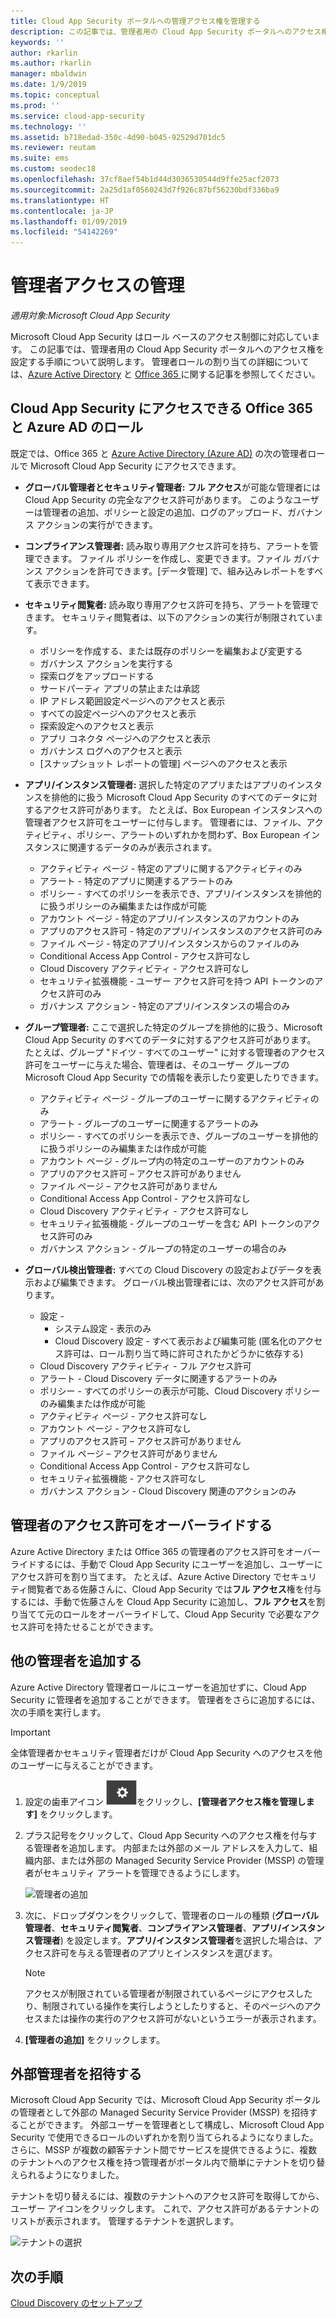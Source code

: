 ```yaml
---
title: Cloud App Security ポータルへの管理アクセス権を管理する
description: この記事では、管理者用の Cloud App Security ポータルへのアクセス権を設定する手順について説明します。
keywords: ''
author: rkarlin
ms.author: rkarlin
manager: mbaldwin
ms.date: 1/9/2019
ms.topic: conceptual
ms.prod: ''
ms.service: cloud-app-security
ms.technology: ''
ms.assetid: b718edad-350c-4d90-b045-92529d701dc5
ms.reviewer: reutam
ms.suite: ems
ms.custom: seodec18
ms.openlocfilehash: 37cf8aef54b1d44d3036530544d9ffe25acf2073
ms.sourcegitcommit: 2a25d1af0560243d7f926c87bf56230bdf336ba9
ms.translationtype: HT
ms.contentlocale: ja-JP
ms.lasthandoff: 01/09/2019
ms.locfileid: "54142269"
---
```

# <a name="manage-admin-access"></a>管理者アクセスの管理

*適用対象:Microsoft Cloud App Security*

Microsoft Cloud App Security はロール ベースのアクセス制御に対応しています。 この記事では、管理者用の Cloud App Security ポータルへのアクセス権を設定する手順について説明します。 管理者ロールの割り当ての詳細については、[Azure Active Directory](https://docs.microsoft.com/azure/active-directory/active-directory-assign-admin-roles) と [Office 365 ](https://docs.microsoft.com/office365/admin/add-users/assign-admin-roles) に関する記事を参照してください。

## <a name="office-365-and-azure-ad-roles-with-access-to-cloud-app-security"></a>Cloud App Security にアクセスできる Office 365 と Azure AD のロール

既定では、Office 365 と [Azure Active Directory (Azure AD)](https://docs.microsoft.com/azure/active-directory/users-groups-roles/directory-assign-admin-roles) の次の管理者ロールで Microsoft Cloud App Security にアクセスできます。

- **グローバル管理者とセキュリティ管理者:** **フル アクセス**が可能な管理者には Cloud App Security の完全なアクセス許可があります。 このようなユーザーは管理者の追加、ポリシーと設定の追加、ログのアップロード、ガバナンス アクションの実行ができます。

- **コンプライアンス管理者:** 読み取り専用アクセス許可を持ち、アラートを管理できます。 ファイル ポリシーを作成し、変更できます。ファイル ガバナンス アクションを許可できます。[データ管理] で、組み込みレポートをすべて表示できます。 

- **セキュリティ閲覧者:** 読み取り専用アクセス許可を持ち、アラートを管理できます。 セキュリティ閲覧者は、以下のアクションの実行が制限されています。

  - ポリシーを作成する、または既存のポリシーを編集および変更する 
  - ガバナンス アクションを実行する 
  - 探索ログをアップロードする
  - サードパーティ アプリの禁止または承認
  - IP アドレス範囲設定ページへのアクセスと表示
  - すべての設定ページへのアクセスと表示 
  - 探索設定へのアクセスと表示 
  - アプリ コネクタ ページへのアクセスと表示
  - ガバナンス ログへのアクセスと表示 
  - [スナップショット レポートの管理] ページへのアクセスと表示 

- **アプリ/インスタンス管理者:** 選択した特定のアプリまたはアプリのインスタンスを排他的に扱う Microsoft Cloud App Security のすべてのデータに対するアクセス許可があります。 たとえば、Box European インスタンスへの管理者アクセス許可をユーザーに付与します。 管理者には、ファイル、アクティビティ、ポリシー、アラートのいずれかを問わず、Box European インスタンスに関連するデータのみが表示されます。

  - アクティビティ ページ - 特定のアプリに関するアクティビティのみ
  - アラート - 特定のアプリに関連するアラートのみ
  - ポリシー - すべてのポリシーを表示でき、アプリ/インスタンスを排他的に扱うポリシーのみ編集または作成が可能
  - アカウント ページ - 特定のアプリ/インスタンスのアカウントのみ
  - アプリのアクセス許可 - 特定のアプリ/インスタンスのアクセス許可のみ
  - ファイル ページ - 特定のアプリ/インスタンスからのファイルのみ
  - Conditional Access App Control - アクセス許可なし
  - Cloud Discovery アクティビティ - アクセス許可なし
  - セキュリティ拡張機能 - ユーザー アクセス許可を持つ API トークンのアクセス許可のみ
  - ガバナンス アクション - 特定のアプリ/インスタンスの場合のみ 

- **グループ管理者:** ここで選択した特定のグループを排他的に扱う、Microsoft Cloud App Security のすべてのデータに対するアクセス許可があります。 たとえば、グループ "ドイツ - すべてのユーザー" に対する管理者のアクセス許可をユーザーに与えた場合、管理者は、そのユーザー グループの Microsoft Cloud App Security での情報を表示したり変更したりできます。

  - アクティビティ ページ - グループのユーザーに関するアクティビティのみ
  - アラート - グループのユーザーに関連するアラートのみ
  - ポリシー - すべてのポリシーを表示でき、グループのユーザーを排他的に扱うポリシーのみ編集または作成が可能
  - アカウント ページ - グループ内の特定のユーザーのアカウントのみ
  - アプリのアクセス許可 – アクセス許可がありません
  - ファイル ページ – アクセス許可がありません
  - Conditional Access App Control - アクセス許可なし
  - Cloud Discovery アクティビティ - アクセス許可なし
  - セキュリティ拡張機能 - グループのユーザーを含む API トークンのアクセス許可のみ
  - ガバナンス アクション - グループの特定のユーザーの場合のみ

- **グローバル検出管理者:** すべての Cloud Discovery の設定およびデータを表示および編集できます。 グローバル検出管理者には、次のアクセス許可があります。

  - 設定 -  
     -  システム設定 - 表示のみ
     - Cloud Discovery 設定 - すべて表示および編集可能 (匿名化のアクセス許可は、ロール割り当て時に許可されたかどうかに依存する)
  - Cloud Discovery アクティビティ - フル アクセス許可
  - アラート - Cloud Discovery データに関連するアラートのみ
  - ポリシー - すべてのポリシーの表示が可能、Cloud Discovery ポリシーのみ編集または作成が可能
  - アクティビティ ページ - アクセス許可なし
  - アカウント ページ - アクセス許可なし
  - アプリのアクセス許可 – アクセス許可がありません
  - ファイル ページ – アクセス許可がありません
  - Conditional Access App Control - アクセス許可なし
  - セキュリティ拡張機能 - アクセス許可なし
  - ガバナンス アクション - Cloud Discovery 関連のアクションのみ

## <a name="override-admin-permissions"></a>管理者のアクセス許可をオーバーライドする

Azure Active Directory または Office 365 の管理者のアクセス許可をオーバーライドするには、手動で Cloud App Security にユーザーを追加し、ユーザーにアクセス許可を割り当てます。
たとえば、Azure Active Directory でセキュリティ閲覧者である佐藤さんに、Cloud App Security では**フル アクセス**権を付与するには、手動で佐藤さんを Cloud App Security に追加し、**フル アクセス**を割り当てて元のロールをオーバーライドして、Cloud App Security で必要なアクセス許可を持たせることができます。 

## <a name="add-additional-admins"></a>他の管理者を追加する

Azure Active Directory 管理者ロールにユーザーを追加せずに、Cloud App Security に管理者を追加することができます。 管理者をさらに追加するには、次の手順を実行します。

   >[!IMPORTANT]
   > 全体管理者かセキュリティ管理者だけが Cloud App Security へのアクセスを他のユーザーに与えることができます。


1. 設定の歯車アイコン ![設定アイコン](./media/settings-icon.png "設定アイコン")をクリックし、**[管理者アクセス権を管理します]** をクリックします。 

2. プラス記号をクリックして、Cloud App Security へのアクセス権を付与する管理者を追加します。 内部または外部のメール アドレスを入力して、組織内部、または外部の Managed Security Service Provider (MSSP) の管理者がセキュリティ アラートを管理できるようにします。
  
   ![管理者の追加](./media/add-admin.png)

3. 次に、ドロップダウンをクリックして、管理者のロールの種類 (**グローバル管理者**、**セキュリティ閲覧者**、**コンプライアンス管理者**、**アプリ/インスタンス管理者**) を設定します。**アプリ/インスタンス管理者**を選択した場合は、アクセス許可を与える管理者のアプリとインスタンスを選びます。

     >[!NOTE]
      >アクセスが制限されている管理者が制限されているページにアクセスしたり、制限されている操作を実行しようとしたりすると、そのページへのアクセスまたは操作の実行のアクセス許可がないというエラーが表示されます。

4. **[管理者の追加]** をクリックします。  

## <a name="invite-external-admins"></a>外部管理者を招待する

Microsoft Cloud App Security では、Microsoft Cloud App Security ポータルの管理者として外部の Managed Security Service Provider (MSSP) を招待することができます。 外部ユーザーを管理者として構成し、Microsoft Cloud App Security で使用できるロールのいずれかを割り当てられるようになりました。 さらに、MSSP が複数の顧客テナント間でサービスを提供できるように、複数のテナントへのアクセス権を持つ管理者がポータル内で簡単にテナントを切り替えられるようになりました。 

テナントを切り替えるには、複数のテナントへのアクセス許可を取得してから、ユーザー アイコンをクリックします。 これで、アクセス許可があるテナントのリストが表示されます。 管理するテナントを選択します。

![テナントの選択](./media/choose-tenant.png "テナントの選択")

## <a name="next-steps"></a>次の手順  
[Cloud Discovery のセットアップ](set-up-cloud-discovery.md)   
  
  
  
